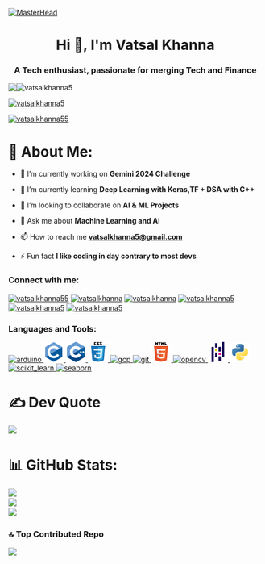[![MasterHead](https://mir-s3-cdn-cf.behance.net/project_modules/fs/79731568097599.5b50bca477735.jpg)](https://x.com/VatsalKhanna55)
<h1 align="center">Hi 👋, I'm Vatsal Khanna</h1>
<h3 align="center">A Tech enthusiast, passionate for merging Tech and Finance</h3>
<img align="left" style="display: block;-webkit-user-select: none;margin: auto;background-color: hsl(0, 0%, 90%);" src="https://i.pinimg.com/originals/87/f3/f1/87f3f1425b217691da645e97dbb50d55.gif">

<p align="left"> <img src="https://komarev.com/ghpvc/?username=vatsalkhanna5&label=Profile%20views&color=0e75b6&style=flat" alt="vatsalkhanna5" /> </p>

<p align="left"> <a href="https://github.com/ryo-ma/github-profile-trophy"><img src="https://github-profile-trophy.vercel.app/?username=vatsalkhanna5" alt="vatsalkhanna5" /></a> </p>

<p align="left"> <a href="https://twitter.com/vatsalkhanna55" target="blank"><img src="https://img.shields.io/twitter/follow/vatsalkhanna55?logo=twitter&style=for-the-badge" alt="vatsalkhanna55" /></a> </p>

# 💫 About Me:
- 🔭 I’m currently working on **Gemini 2024 Challenge** 

- 🌱 I’m currently learning **Deep Learning with Keras,TF + DSA with C++**

- 👯 I’m looking to collaborate on **AI & ML Projects**

- 💬 Ask me about **Machine Learning and AI**

- 📫 How to reach me **vatsalkhanna5@gmail.com**

- ⚡ Fun fact **I like coding in day contrary to most devs**

<h3 align="left">Connect with me:</h3>
<p align="left">
<a href="https://twitter.com/vatsalkhanna55" target="blank"><img align="center" src="https://raw.githubusercontent.com/rahuldkjain/github-profile-readme-generator/master/src/images/icons/Social/twitter.svg" alt="vatsalkhanna55" height="30" width="40" /></a>
<a href="https://linkedin.com/in/vatsalkhanna" target="blank"><img align="center" src="https://raw.githubusercontent.com/rahuldkjain/github-profile-readme-generator/master/src/images/icons/Social/linked-in-alt.svg" alt="vatsalkhanna" height="30" width="40" /></a>
<a href="https://kaggle.com/vatsalkhanna" target="blank"><img align="center" src="https://raw.githubusercontent.com/rahuldkjain/github-profile-readme-generator/master/src/images/icons/Social/kaggle.svg" alt="vatsalkhanna" height="30" width="40" /></a>
<a href="https://instagram.com/vatsalkhanna5" target="blank"><img align="center" src="https://raw.githubusercontent.com/rahuldkjain/github-profile-readme-generator/master/src/images/icons/Social/instagram.svg" alt="vatsalkhanna5" height="30" width="40" /></a>
<a href="https://www.hackerrank.com/vatsalkhanna5" target="blank"><img align="center" src="https://raw.githubusercontent.com/rahuldkjain/github-profile-readme-generator/master/src/images/icons/Social/hackerrank.svg" alt="vatsalkhanna5" height="30" width="40" /></a>
<a href="https://www.leetcode.com/vatsalkhanna5" target="blank"><img align="center" src="https://raw.githubusercontent.com/rahuldkjain/github-profile-readme-generator/master/src/images/icons/Social/leet-code.svg" alt="vatsalkhanna5" height="30" width="40" /></a>
</p>

<h3 align="left">Languages and Tools:</h3>
<p align="left"> <a href="https://www.arduino.cc/" target="_blank" rel="noreferrer"> <img src="https://cdn.worldvectorlogo.com/logos/arduino-1.svg" alt="arduino" width="40" height="40"/> </a> <a href="https://www.cprogramming.com/" target="_blank" rel="noreferrer"> <img src="https://raw.githubusercontent.com/devicons/devicon/master/icons/c/c-original.svg" alt="c" width="40" height="40"/> </a> <a href="https://www.w3schools.com/cpp/" target="_blank" rel="noreferrer"> <img src="https://raw.githubusercontent.com/devicons/devicon/master/icons/cplusplus/cplusplus-original.svg" alt="cplusplus" width="40" height="40"/> </a> <a href="https://www.w3schools.com/css/" target="_blank" rel="noreferrer"> <img src="https://raw.githubusercontent.com/devicons/devicon/master/icons/css3/css3-original-wordmark.svg" alt="css3" width="40" height="40"/> </a> <a href="https://cloud.google.com" target="_blank" rel="noreferrer"> <img src="https://www.vectorlogo.zone/logos/google_cloud/google_cloud-icon.svg" alt="gcp" width="40" height="40"/> </a> <a href="https://git-scm.com/" target="_blank" rel="noreferrer"> <img src="https://www.vectorlogo.zone/logos/git-scm/git-scm-icon.svg" alt="git" width="40" height="40"/> </a> <a href="https://www.w3.org/html/" target="_blank" rel="noreferrer"> <img src="https://raw.githubusercontent.com/devicons/devicon/master/icons/html5/html5-original-wordmark.svg" alt="html5" width="40" height="40"/> </a> <a href="https://opencv.org/" target="_blank" rel="noreferrer"> <img src="https://www.vectorlogo.zone/logos/opencv/opencv-icon.svg" alt="opencv" width="40" height="40"/> </a> <a href="https://pandas.pydata.org/" target="_blank" rel="noreferrer"> <img src="https://raw.githubusercontent.com/devicons/devicon/2ae2a900d2f041da66e950e4d48052658d850630/icons/pandas/pandas-original.svg" alt="pandas" width="40" height="40"/> </a> <a href="https://www.python.org" target="_blank" rel="noreferrer"> <img src="https://raw.githubusercontent.com/devicons/devicon/master/icons/python/python-original.svg" alt="python" width="40" height="40"/> </a> <a href="https://scikit-learn.org/" target="_blank" rel="noreferrer"> <img src="https://upload.wikimedia.org/wikipedia/commons/0/05/Scikit_learn_logo_small.svg" alt="scikit_learn" width="40" height="40"/> </a> <a href="https://seaborn.pydata.org/" target="_blank" rel="noreferrer"> <img src="https://seaborn.pydata.org/_images/logo-mark-lightbg.svg" alt="seaborn" width="40" height="40"/> </a> </p>


# ✍️ Dev Quote
![](https://quotes-github-readme.vercel.app/api?type=horizontal&theme=radical)

# 📊 GitHub Stats:
![](https://github-readme-stats.vercel.app/api?username=VatsalKhanna5&theme=highcontrast&hide_border=false&include_all_commits=true&count_private=true)<br/>
![](https://github-readme-streak-stats.herokuapp.com/?user=VatsalKhanna5&theme=highcontrast&hide_border=false)<br/>
![](https://github-readme-stats.vercel.app/api/top-langs/?username=VatsalKhanna5&theme=highcontrast&hide_border=false&include_all_commits=true&count_private=true&layout=compact)


### 🔝 Top Contributed Repo
![](https://github-contributor-stats.vercel.app/api?username=VatsalKhanna5&limit=5&theme=dark&combine_all_yearly_contributions=true)



<!---
VatsalKhanna5/VatsalKhanna5 is a ✨ special ✨ repository because its `README.md` (this file) appears on your GitHub profile.
You can click the Preview link to take a look at your changes.
--->
